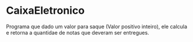 # CaixaEletronico

Programa que dado um valor para saque (Valor positivo inteiro), ele calcula e retorna a quantidae de notas que deveram ser entregues.